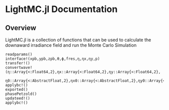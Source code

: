 # LightMC.jl Documentation

## Overview 
LightMC.jl is a collection of functions that can be used to calculate the downaward irradiance field and run the Monte Carlo
Simulation

```@docs
readparams()
interface!(xpb,ypb,zpb,θ,ϕ,fres,η,ηx,ηy,p)
transfer!()
convertwave!(η::Array{<:Float64,2},ηx::Array{<:Float64,2},ηy::Array{<:Float64,2},
                      η0::Array{<:AbstractFloat,2},ηx0::Array{<:AbstractFloat,2},ηy0::Array{<:AbstractFloat,2},kbc=0::Int64)
applybc!()
exported()
phasePetzold()
updateed!()
applybc!()
```
